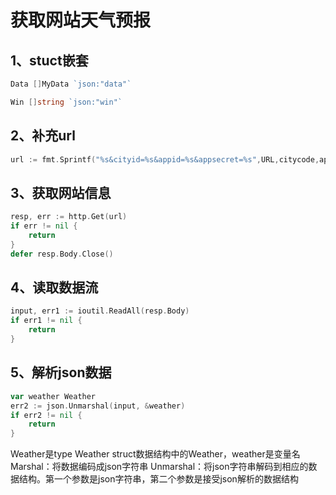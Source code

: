 获取网站天气预报
=============
1、stuct嵌套
-----------
```go
Data []MyData `json:"data"`

Win []string `json:"win"`
```

2、补充url
---------
```go
url := fmt.Sprintf("%s&cityid=%s&appid=%s&appsecret=%s",URL,citycode,appid,appsecret)
```

3、获取网站信息
-------------
```go
resp, err := http.Get(url)
if err != nil {
	return
}
defer resp.Body.Close()
```

4、读取数据流
-----------
```go
input, err1 := ioutil.ReadAll(resp.Body)
if err1 != nil {
    return
}
```

5、解析json数据
--------------
```go
var weather Weather
err2 := json.Unmarshal(input, &weather)
if err2 != nil {
    return
}
```
Weather是type Weather struct数据结构中的Weather，weather是变量名
Marshal：将数据编码成json字符串
Unmarshal：将json字符串解码到相应的数据结构。第一个参数是json字符串，第二个参数是接受json解析的数据结构